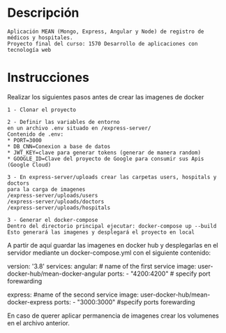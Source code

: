 # Descripción
````
Aplicación MEAN (Mongo, Express, Angular y Node) de registro de médicos y hospitales. 
Proyecto final del curso: 1570 Desarrollo de aplicaciones con tecnología web
````

# Instrucciones
Realizar los siguientes pasos antes de crear las imagenes de docker
```
1 - Clonar el proyecto
```
```
2 - Definir las variables de entorno
en un archivo .env situado en /express-server/
Contenido de .env:
* PORT=3000
* DB_CNN=Conexion a base de datos
* JWT_KEY=clave para generar tokens (generar de manera random)
* GOOGLE_ID=Clave del proyecto de Google para consumir sus Apis (Google Cloud)
```
```
3 - En express-server/uploads crear las carpetas users, hospitals y doctors
para la carga de imagenes
/express-server/uploads/users
/express-server/uploads/doctors
/express-server/uploads/hospitals
```
```
3 - Generar el docker-compose
Dentro del directorio principal ejecutar: docker-compose up --build
Esto generará las imagenes y desplegará el proyecto en local
```
A partir de aquí guardar las imagenes en docker hub y desplegarlas
en el servidor mediante un docker-compose.yml con el siguiente contenido:

version: '3.8' 
services:
  angular: # name of the first service
    image: user-docker-hub/mean-docker-angular
    ports:
      - "4200:4200" # specify port forewarding

  express: #name of the second service
    image: user-docker-hub/mean-docker-express
    ports:
      - "3000:3000" #specify ports forewarding

En caso de querer aplicar permanencia de imagenes crear los volumenes
en el archivo anterior.

